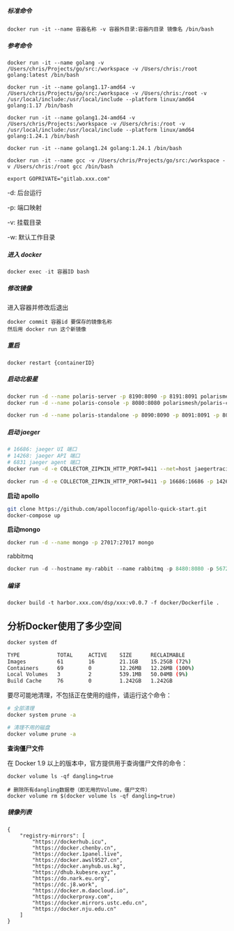 ##### 标准命令

```
docker run -it --name 容器名称 -v 容器外目录:容器内目录 镜像名 /bin/bash
```



##### 参考命令

```
docker run -it --name golang -v /Users/chris/Projects/go/src:/workspace -v /Users/chris:/root golang:latest /bin/bash

docker run -it --name golang1.17-amd64 -v /Users/chris/Projects/go/src:/workspace -v /Users/chris:/root -v /usr/local/include:/usr/local/include --platform linux/amd64 golang:1.17 /bin/bash

docker run -it --name golang1.24-amd64 -v /Users/chris/Projects:/workspace -v /Users/chris:/root -v /usr/local/include:/usr/local/include --platform linux/amd64 golang:1.24.1 /bin/bash

docker run -it --name golang1.24 golang:1.24.1 /bin/bash

docker run -it --name gcc -v /Users/chris/Projects/go/src:/workspace -v /Users/chris:/root gcc /bin/bash

export GOPRIVATE="gitlab.xxx.com"
```



-d: 后台运行

-p: 端口映射

-v: 挂载目录

-w: 默认工作目录



##### 进入 docker

```go
docker exec -it 容器ID bash
```



##### 修改镜像

进入容器并修改后退出

```
docker commit 容器id 要保存的镜像名称
然后用 docker run 这个新镜像
```



##### 重启

```
docker restart {containerID}
```



##### 启动北极星
```bash
docker run -d --name polaris-server -p 8190:8090 -p 8191:8091 polarismesh/polaris-server
docker run -d --name polaris-console -p 8080:8080 polarismesh/polaris-console

docker run -d --name polaris-standalone -p 8090:8090 -p 8091:8091 -p 8080:8080 polarismesh/polaris-standalone:latest
```

##### 启动 jaeger
```bash
# 16686: jaeger UI 端口
# 14268: jaeger API 端口
# 6831 jaeger agent 端口
docker run -d -e COLLECTOR_ZIPKIN_HTTP_PORT=9411 --net=host jaegertracing/all-in-one:latest

docker run -d -e COLLECTOR_ZIPKIN_HTTP_PORT=9411 -p 16686:16686 -p 14268:14268  -p 14269:14269 -p 9411:9411 -p 6831:6831/udp jaegertracing/all-in-one:latest
```

**启动 apollo**

```bash
git clone https://github.com/apolloconfig/apollo-quick-start.git
docker-compose up
```

**启动mongo**

```bash
docker run -d --name mongo -p 27017:27017 mongo
```

rabbitmq

```go
docker run -d --hostname my-rabbit --name rabbitmq -p 8480:8080 -p 5672:5672 -p 15672:15672 rabbitmq
```





##### 编译

```
docker build -t harbor.xxx.com/dsp/xxx:v0.0.7 -f docker/Dockerfile .
```





## 分析Docker使用了多少空间

```sh
docker system df

TYPE            TOTAL     ACTIVE    SIZE      RECLAIMABLE
Images          61        16        21.1GB    15.25GB (72%)
Containers      69        0         12.26MB   12.26MB (100%)
Local Volumes   3         2         539.1MB   50.04MB (9%)
Build Cache     76        0         1.242GB   1.242GB
```



要尽可能地清理，不包括正在使用的组件，请运行这个命令：

```sh
# 全部清理
docker system prune -a

# 清理不用的磁盘
docker volume prune -a
```



**查询僵尸文件**

在 Docker 1.9 以上的版本中，官方提供用于查询僵尸文件的命令：

```
docker volume ls -qf dangling=true

# 删除所有dangling数据卷（即无用的Volume，僵尸文件）
docker volume rm $(docker volume ls -qf dangling=true)
```



##### 镜像列表

```
{
    "registry-mirrors": [
        "https://dockerhub.icu",
        "https://docker.chenby.cn",
        "https://docker.1panel.live",
        "https://docker.awsl9527.cn",
        "https://docker.anyhub.us.kg",
        "https://dhub.kubesre.xyz",
        "https://do.nark.eu.org",
        "https://dc.j8.work",
        "https://docker.m.daocloud.io",
        "https://dockerproxy.com",
        "https://docker.mirrors.ustc.edu.cn",
        "https://docker.nju.edu.cn"
    ]
}
```

